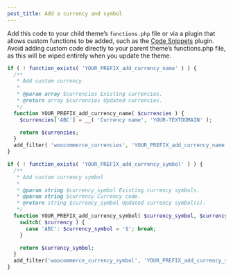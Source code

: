 ```yaml
---
post_title: Add a currency and symbol
---
```


Add this code to your child theme’s `functions.php` file or via a plugin that allows custom functions to be added, such as the [Code Snippets](https://wordpress.org/plugins/code-snippets/) plugin. Avoid adding custom code directly to your parent theme’s functions.php file, as this will be wiped entirely when you update the theme.

```php
if ( ! function_exists( 'YOUR_PREFIX_add_currency_name' ) ) {
  /**
   * Add custom currency
   *
   * @param array $currencies Existing currencies.
   * @return array $currencies Updated currencies.
   */
  function YOUR_PREFIX_add_currency_name( $currencies ) {
    $currencies['ABC'] = __( 'Currency name', 'YOUR-TEXTDOMAIN' );

    return $currencies;
  }
  add_filter( 'woocommerce_currencies', 'YOUR_PREFIX_add_currency_name' );
}

if ( ! function_exists( 'YOUR_PREFIX_add_currency_symbol' ) ) {
  /**
   * Add custom currency symbol
   *
   * @param string $currency_symbol Existing currency symbols.
   * @param string $currency Currency code.
   * @return string $currency_symbol Updated currency symbol(s).
   */
  function YOUR_PREFIX_add_currency_symbol( $currency_symbol, $currency ) {
    switch( $currency ) {
      case 'ABC': $currency_symbol = '$'; break;
    }

    return $currency_symbol;
  }
  add_filter('woocommerce_currency_symbol', 'YOUR_PREFIX_add_currency_symbol', 10, 2);
}
```
